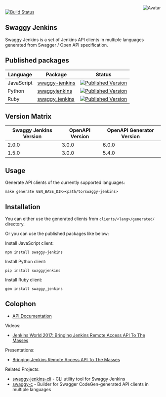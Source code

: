 <img align="right" src="https://raw.github.com/cliffano/swaggy-jenkins/master/avatar.jpg" alt="Avatar"/>

[![Build Status](https://github.com/cliffano/swaggy-jenkins/actions/workflows/ci-workflow.yaml/badge.svg)](https://github.com/cliffano/swaggy-jenkins/actions/workflows/ci-workflow.yaml)
<br/>

Swaggy Jenkins
--------------

Swaggy Jenkins is a set of Jenkins API clients in multiple languages generated from Swagger / Open API specification.

Published packages
------------------

| Language | Package | Status |
|----------|---------|--------|
| JavaScript | [swaggy-jenkins]((http://www.npmjs.com/package/swaggy-jenkins)) | [![Published Version](https://img.shields.io/npm/v/swaggy-jenkins.svg)](http://www.npmjs.com/package/swaggy-jenkins) |
| Python | [swaggyjenkins]((https://pypi.python.org/pypi/swaggyjenkins)) | [![Published Version](https://img.shields.io/pypi/v/swaggyjenkins.svg)](https://pypi.python.org/pypi/swaggyjenkins) |
| Ruby | [swaggy_jenkins]((https://rubygems.org/gems/swaggy_jenkins)) | [![Published Version](https://img.shields.io/gem/v/swaggy_jenkins.svg)](https://rubygems.org/gems/swaggy_jenkins) |

Version Matrix
--------------

| Swaggy Jenkins Version | OpenAPI Version | OpenAPI Generator Version |
|------------------------|-----------------|---------------------------|
| 2.0.0 | 3.0.0 | 6.0.0 |
| 1.5.0 | 3.0.0 | 5.4.0 |

Usage
-----

Generate API clients of the currently supported languages:

    make generate GEN_BASE_DIR=<path/to/swaggy-jenkins>

Installation
------------

You can either use the generated clients from `clients/<lang>/generated/` directory.

Or you can use the published packages like below:

Install JavaScript client:

    npm install swaggy-jenkins

Install Python client:

    pip install swaggyjenkins

Install Ruby client:

    gem install swaggy_jenkins

Colophon
--------

* [API Documentation](http://cliffano.github.io/swaggy-jenkins/api/latest/)

Videos:

* [Jenkins World 2017: Bringing Jenkins Remote Access API To The Masses](https://www.youtube.com/watch?v=D93t1jElt4Q)

Presentations:

* [Bringing Jenkins Remote Access API To The Masses](https://www.slideshare.net/cliffano/bringing-jenkins-remote-access-api-to-the-masses)

Related Projects:

* [swaggy-jenkins-cli](http://github.com/cliffano/swaggy-jenkins-cli) - CLI utility tool for Swaggy Jenkins
* [swaggy-c](http://github.com/cliffano/swaggy-c) - Builder for Swagger CodeGen-generated API clients in multiple languages
